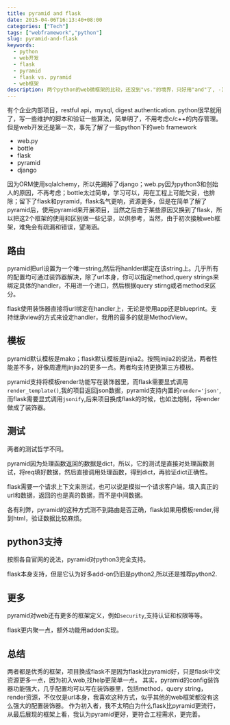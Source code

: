 ```yaml
---
title: pyramid and flask
date: 2015-04-06T16:13:40+08:00
categories: ["Tech"]
tags: ["webframework","python"]
slug: pyramid-and-flask
keywords:
  - python
  - web开发
  - flask
  - pyramid
  - flask vs. pyramid
  - web框架
description: 两个python的web微框架的比较，还没到"vs."的境界，只好用"and"了, -)
---
```


有个企业内部项目，restful api，mysql, digest authentication.
python很早就用了，写一些维护的脚本和验证一些算法，简单明了，不用考虑c/c++的内存管理。
但是web开发还是第一次，事先了解了一些python下的web framework

- web.py
- bottle
- flask
- pyramid
- django

因为ORM使用sqlalchemy，所以先踢掉了django；web.py因为python3和创始人的原因，不再考虑；bottle太过简单，学习可以，用在工程上可能欠妥，也排除；留下了flask和pyramid，flask名气更响，资源更多，但是在简单了解了pyramid后，使用pyramid来开展项目，当然之后由于某些原因又换到了flask，所以把这2个框架的使用和区别做一些记录，以供参考，当然，由于初次接触web框架，难免会有疏漏和错误，望海涵。

## 路由
pyramid把url设置为一个唯一string,然后将hanlder绑定在该string上。几乎所有的配置均可通过装饰器解决，除了url本身，你可以指定method,query strings来绑定具体的handler，不用进一个进口，然后根据query stirng或者method来区分。

flask使用装饰器直接将url绑定在handler上，无论是使用app还是blueprint。支持继承view的方式来设定handler，我用的最多的就是MethodView。

## 模板
pyramid默认模板是mako；flask默认模板是jinjia2。按照jinjia2的说法，两者性能差不多，好像周遭用jinjia2的更多一点。两者均支持更换第三方模板。

pyramid支持将模板render功能写在装饰器里，而flask需要显式调用`render_template()`,我的项目返回json数据，pyramid支持内置的`render='json'`,而flask需要显式调用`jsonify`,后来项目换成flask的时候，也如法炮制，将render做成了装饰器。

## 测试
两者的测试哲学不同。

pyramid因为处理函数返回的数据是dict，所以，它的测试是直接对处理函数测试，将req填好数据，然后直接调用处理函数，得到dict，再验证dict正确性。

flask需要一个请求上下文来测试，也可以说是模拟一个请求客户端，填入真正的url和数据，返回的也是真的数据，而不是中间数据。

各有利弊，pyramid的这种方式测不到路由是否正确，flask如果用模板render,得到html，验证数据比较麻烦。

## python3支持
按照各自官网的说法，pyramid对python3完全支持。

flask本身支持，但是它认为好多add-on仍旧是python2,所以还是推荐python2.

## 更多
pyramid对web还有更多的框架定义，例如`security`,支持认证和权限等等。

flask更内聚一点，额外功能用addon实现。

## 总结
两者都是优秀的框架，项目换成flask不是因为flask比pyramid好，只是flask中文资源更多一点，因为初入web,找help更简单一点。
其实，pyramid的config装饰器功能强大，几乎配置均可以写在装饰器里，包括method，query string，render资源，不仅仅是url本身，我喜欢这种方式，似乎其他的web框架都没有这么强大的配置装饰器。
作为初入者，我不太明白为什么flask比pyramid更流行，从最后展现的框架上看，我认为pyramid更好，更符合工程需求，更完善。